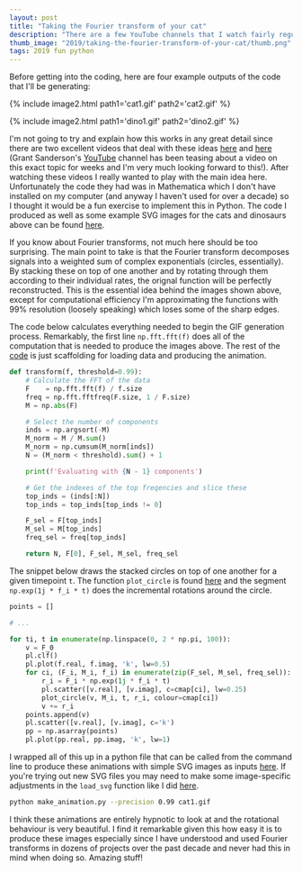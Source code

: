 ```yaml
---
layout: post
title: "Taking the Fourier transform of your cat"
description: "There are a few YouTube channels that I watch fairly regularly that have recently been making some truly beautiful visualisations of the Fourier transform. The visualisations really were beautiful (I'll link to them in the text) not only aesthetically but also in how they intuitively show what the Fourier transform works and what it achieves. I was inspired to try to replicate the visualisation procedure and the code inside this post is a python implementation of the method. The approach itself in truth isn't terribly complicated, but I find the outcome hypnotic!" 
thumb_image: "2019/taking-the-fourier-transform-of-your-cat/thumb.png"
tags: 2019 fun python
---
```


Before getting into the coding, here are four example outputs of the code that I'll be generating:

{% include image2.html path1='cat1.gif' path2='cat2.gif' %}

{% include image2.html path1='dino1.gif' path2='dino2.gif' %}

I'm not going to try and explain how this works in any great detail since there are two excellent videos that deal with these ideas [here](https://www.youtube.com/watch?v=spUNpyF58BY) and [here](https://www.youtube.com/watch?v=qS4H6PEcCCA&t) (Grant Sanderson's [YouTube](https://www.youtube.com/channel/UCYO_jab_esuFRV4b17AJtAw) channel has been teasing about a video on this exact topic for weeks and I'm very much looking forward to this!). After watching these videos I really wanted to play with the main idea here. Unfortunately the code they had was in Mathematica which I don't have installed on my computer (and anyway I haven't used for over a decade) so I thought it would be a fun exercise to implement this in Python. The code I produced as well as some example SVG images for the cats and dinosaurs above can be found [here](https://github.com/njtwomey/epicycles).  

If you know about Fourier transforms, not much here should be too surprising. The main point to take is that the Fourier transform decomposes signals into a weighted sum of complex exponentials (circles, essentially). By stacking these on top of one another and by rotating through them according to their individual rates, the orignal function will be perfectly reconstructed. This is the essential idea behind the images shown above, except for computational efficiency I'm approximating the functions with 99% resolution (loosely speaking) which loses some of the sharp edges. 

The code below calculates everything needed to begin the GIF generation process. Remarkably, the first line `np.fft.fft(f)` does all of the computation that is needed to produce the images above. The rest of the [code](https://github.com/njtwomey/epicycles/blob/master/make_animation.py) is just scaffolding for loading data and producing the animation.  

```python 
def transform(f, threshold=0.99):
    # Calculate the FFT of the data
    F    = np.fft.fft(f) / f.size
    freq = np.fft.fftfreq(F.size, 1 / F.size)
    M = np.abs(F)

    # Select the number of components
    inds = np.argsort(-M)
    M_norm = M / M.sum()
    M_norm = np.cumsum(M_norm[inds])
    N = (M_norm < threshold).sum() + 1

    print(f'Evaluating with {N - 1} components')

    # Get the indexes of the top freqencies and slice these
    top_inds = (inds[:N])
    top_inds = top_inds[top_inds != 0]

    F_sel = F[top_inds]
    M_sel = M[top_inds]
    freq_sel = freq[top_inds]

    return N, F[0], F_sel, M_sel, freq_sel
```

The snippet below draws the stacked circles on top of one another for a given timepoint `t`. The function `plot_circle` is found [here](https://github.com/njtwomey/epicycles/blob/master/make_animation.py#L91) and the segment `np.exp(1j * f_i * t)` does the incremental rotations around the circle. 

```python
points = []

# ... 

for ti, t in enumerate(np.linspace(0, 2 * np.pi, 100)):
    v = F_0
    pl.clf()
    pl.plot(f.real, f.imag, 'k', lw=0.5)
    for ci, (F_i, M_i, f_i) in enumerate(zip(F_sel, M_sel, freq_sel)):
        r_i = F_i * np.exp(1j * f_i * t)
        pl.scatter([v.real], [v.imag], c=cmap[ci], lw=0.25)
        plot_circle(v, M_i, t, r_i, colour=cmap[ci])
        v += r_i
    points.append(v)
    pl.scatter([v.real], [v.imag], c='k')
    pp = np.asarray(points)
    pl.plot(pp.real, pp.imag, 'k', lw=1)
```

I wrapped all of this up in a python file that can be called from the command line to produce these animations with simple SVG images as inputs [here](https://github.com/njtwomey/epicycles/blob/master/make_animation.py). If you're trying out new SVG files you may need to make some image-specific adjustments in the `load_svg` function like I did [here](https://github.com/njtwomey/epicycles/blob/master/make_animation.py#L53). 

```bash 
python make_animation.py --precision 0.99 cat1.gif
```

I think these animations are entirely hypnotic to look at and the rotational behaviour is very beautiful. I find it remarkable given this how easy it is to produce these images especially since I have understood and used Fourier transforms in dozens of projects over the past decade and never had this in mind when doing so. Amazing stuff!  

